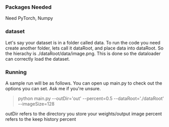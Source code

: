 ### Packages Needed
Need PyTorch, Numpy

### dataset
Let's say your dataset is in a folder called data. To run the code you need create another folder, lets call it dataRoot, and place data into dataRoot. So the hierachy is ./dataRoot/data/image.png. This is done so the dataloader can correctly load the dataset.

### Running
A sample run will be as follows. You can open up main.py to check out the options you can set. Ask me if you're unsure.
> python main.py --outDir='out' --percent=0.5 --dataRoot='./dataRoot' --imageSize=128

outDir refers to the directory you store your weights/output image
percent refers to the keep history percent
